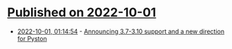 # [Published on 2022-10-01](index.md)

* [2022-10-01, 01:14:54](https://lobste.rs/s/qatnyz/announcing_3_7_3_10_support_new_direction) - [Announcing 3.7-3.10 support and a new direction for Pyston](https://blog.pyston.org/2022/09/29/announcing-3-7-3-10-support-and-a-new-direction/)
